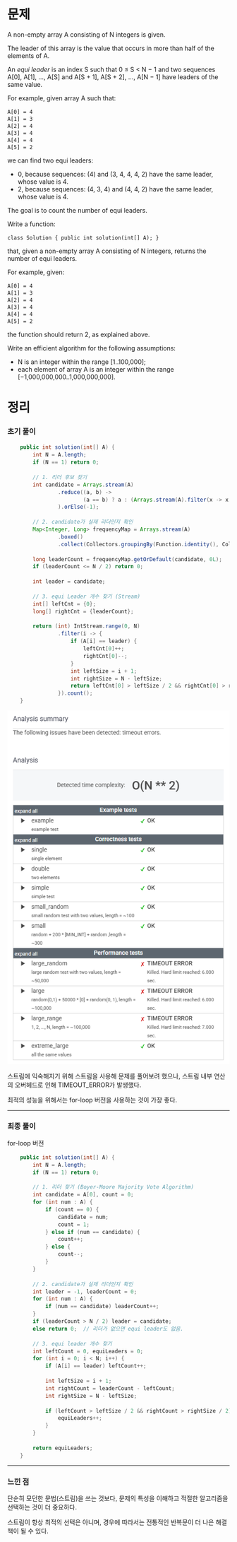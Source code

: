 # 문제

A non-empty array A consisting of N integers is given.

The leader of this array is the value that occurs in more than half of the elements of A.

An _equi leader_ is an index S such that 0 ≤ S < N − 1 and two sequences A[0], A[1], ..., A[S] and A[S + 1], A[S + 2], ..., A[N − 1] have leaders of the same value.

For example, given array A such that:

    A[0] = 4
    A[1] = 3
    A[2] = 4
    A[3] = 4
    A[4] = 4
    A[5] = 2

we can find two equi leaders:

* 0, because sequences: (4) and (3, 4, 4, 4, 2) have the same leader, whose value is 4.
* 2, because sequences: (4, 3, 4) and (4, 4, 2) have the same leader, whose value is 4.

The goal is to count the number of equi leaders.

Write a function:

    class Solution { public int solution(int[] A); }

that, given a non-empty array A consisting of N integers, returns the number of equi leaders.

For example, given:

    A[0] = 4
    A[1] = 3
    A[2] = 4
    A[3] = 4
    A[4] = 4
    A[5] = 2

the function should return 2, as explained above.

Write an efficient algorithm for the following assumptions:

* N is an integer within the range [1..100,000];
* each element of array A is an integer within the range [−1,000,000,000..1,000,000,000].


# 정리

### 초기 풀이

```java
    public int solution(int[] A) {
        int N = A.length;
        if (N == 1) return 0;

        // 1. 리더 후보 찾기
        int candidate = Arrays.stream(A)
                .reduce((a, b) ->
                        (a == b) ? a : (Arrays.stream(A).filter(x -> x == a).count() > Arrays.stream(A).filter(x -> x == b).count() ? a : b)
                ).orElse(-1);

        // 2. candidate가 실제 리더인지 확인
        Map<Integer, Long> frequencyMap = Arrays.stream(A)
                .boxed()
                .collect(Collectors.groupingBy(Function.identity(), Collectors.counting()));

        long leaderCount = frequencyMap.getOrDefault(candidate, 0L);
        if (leaderCount <= N / 2) return 0;

        int leader = candidate;

        // 3. equi Leader 개수 찾기 (Stream)
        int[] leftCnt = {0};
        long[] rightCnt = {leaderCount};

        return (int) IntStream.range(0, N)
                .filter(i -> {
                    if (A[i] == leader) {
                        leftCnt[0]++;
                        rightCnt[0]--;
                    }
                    int leftSize = i + 1;
                    int rightSize = N - leftSize;
                    return leftCnt[0] > leftSize / 2 && rightCnt[0] > rightSize / 2;
                }).count();
    }
```

![EquiLeader_1](../../../../images/img_EquiLeader_1.png)

스트림에 익숙해지기 위해 스트림을 사용해 문제를 풀어보려 했으나, 스트림 내부 연산의 오버헤드로 인해 TIMEOUT_ERROR가 발생했다. 

최적의 성능을 위해서는 for-loop 버전을 사용하는 것이 가장 좋다.

---

### 최종 풀이

for-loop 버전

```java
    public int solution(int[] A) {
        int N = A.length;
        if (N == 1) return 0;

        // 1. 리더 찾기 (Boyer-Moore Majority Vote Algorithm)
        int candidate = A[0], count = 0;
        for (int num : A) {
            if (count == 0) {
                candidate = num;
                count = 1;
            } else if (num == candidate) {
                count++;
            } else {
                count--;
            }
        }

        // 2. candidate가 실제 리더인지 확인
        int leader = -1, leaderCount = 0;
        for (int num : A) {
            if (num == candidate) leaderCount++;
        }
        if (leaderCount > N / 2) leader = candidate;
        else return 0;  // 리더가 없으면 equi leader도 없음.

        // 3. equi leader 개수 찾기
        int leftCount = 0, equiLeaders = 0;
        for (int i = 0; i < N; i++) {
            if (A[i] == leader) leftCount++;

            int leftSize = i + 1;
            int rightCount = leaderCount - leftCount;
            int rightSize = N - leftSize;

            if (leftCount > leftSize / 2 && rightCount > rightSize / 2) {
                equiLeaders++;
            }
        }

        return equiLeaders;
    }
```
---

### 느낀 점

단순히 모던한 문법(스트림)을 쓰는 것보다, 문제의 특성을 이해하고 적절한 알고리즘을 선택하는 것이 더 중요하다.

스트림이 항상 최적의 선택은 아니며, 경우에 따라서는 전통적인 반복문이 더 나은 해결책이 될 수 있다.


